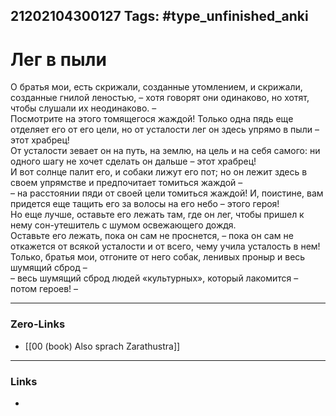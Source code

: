 21202104300127
Tags: #type_unfinished_anki 
---
# Лег в пыли

О братья мои, есть скрижали, созданные утомлением, и скрижали, созданные гнилой леностью, – хотя говорят они одинаково, но хотят, чтобы слушали их неодинаково. – <br>Посмотрите на этого томящегося жаждой! Только одна пядь еще отделяет его от его цели, но от усталости лег он здесь упрямо в пыли – этот храбрец! <br>От усталости зевает он на путь, на землю, на цель и на себя самого: ни одного шагу не хочет сделать он дальше – этот храбрец! <br>И вот солнце палит его, и собаки лижут его пот; но он лежит здесь в своем упрямстве и предпочитает томиться жаждой – <br>– на расстоянии пяди от своей цели томиться жаждой! И, поистине, вам придется еще тащить его за волосы на его небо – этого героя! <br>Но еще лучше, оставьте его лежать там, где он лег, чтобы пришел к нему сон-утешитель с шумом освежающего дождя. <br>Оставьте его лежать, пока он сам не проснется, – пока он сам не откажется от всякой усталости и от всего, чему учила усталость в нем! <br>Только, братья мои, отгоните от него собак, ленивых проныр и весь шумящий сброд – <br>– весь шумящий сброд людей «культурных», который лакомится – потом героев! –

---
### Zero-Links
- [[00 (book) Also sprach Zarathustra]]
---
### Links
-